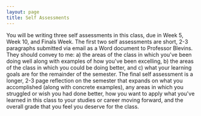 ```yaml
---
layout: page
title: Self Assessments
---
```


You will be writing three self assessments in this class, due in Week 5, Week 10, and Finals Week. The first two self assessments are short, 2-3 paragraphs submitted via email as a Word document to Professor Blevins. They should convey to me: a) the areas of the class in which you've been doing well along with examples of how you've been excelling, b) the areas of the class in which you could be doing better, and c) what your learning goals are for the remainder of the semester. The final self assessment is a longer, 2-3 page reflection on the semester that expands on what you accomplished (along with concrete examples), any areas in which you struggled or wish you had done better, how you want to apply what you've learned in this class to your studies or career moving forward, and the overall grade that you feel you deserve for the class.

